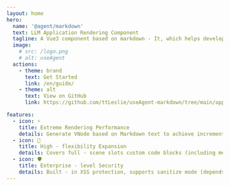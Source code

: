 ```yaml
---
layout: home
hero:
  name: '@agent/markdown'
  text: LLM Application Rendering Component
  tagline: A Vue3 component based on markdown - It, which helps developers quickly build enterprise - level
  image:
    # src: /logo.png
    # alt: useAgent
  actions:
    - theme: brand
      text: Get Started
      link: /en/guide/
    - theme: alt
      text: View on GitHub
      link: https://github.com/ttLeslie/useAgent-markdown/tree/main/apps/docs

features:
  - icon: ⚡️
    title: Extreme Rendering Performance
    details: Generate VNode based on Markdown text to achieve incremental rendering. No lag in large - text/chart scenarios.
  - icon: 🔧
    title: High - flexibility Expansion
    details: Covers full - scene slots custom code blocks (including mermaid), in - line/block - level interactive components, images, etc.
  - icon: 🛡️
    title: Enterprise - level Security
    details: Built - in XSS protection, supports sanitize mode (depends on dompurify), making it safer to render user content.
---
```

